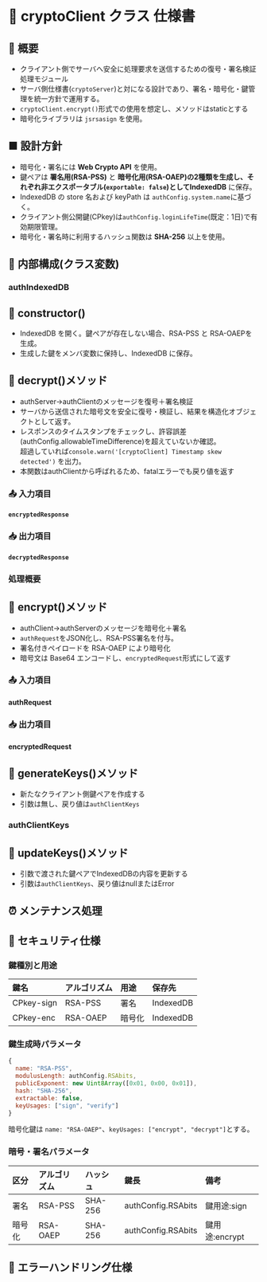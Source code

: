 <!--::$src/common/header.md::-->

# 🔐 cryptoClient クラス 仕様書

## 🧭 概要

- クライアント側でサーバへ安全に処理要求を送信するための復号・署名検証処理モジュール
- サーバ側仕様書(`cryptoServer`)と対になる設計であり、署名・暗号化・鍵管理を統一方針で運用する。
- `cryptoClient.encrypt()`形式での使用を想定し、メソッドはstaticとする
- 暗号化ライブラリは `jsrsasign` を使用。

## ■ 設計方針

- 暗号化・署名には **Web Crypto API** を使用。
- 鍵ペアは **署名用(RSA-PSS)** と **暗号化用(RSA-OAEP)**の2種類を生成し、それぞれ非エクスポータブル(`exportable: false`)として**IndexedDB** に保存。
- IndexedDB の store 名および keyPath は `authConfig.system.name`に基づく。
- クライアント側公開鍵(CPkey)は`authConfig.loginLifeTime`(既定：1日)で有効期限管理。
- 暗号化・署名時に利用するハッシュ関数は **SHA-256** 以上を使用。

## 🧩 内部構成(クラス変数)

### authIndexedDB

<!--::$tmp/encryptedRequest.md::-->

## 🧱 constructor()

- IndexedDB を開く。鍵ペアが存在しない場合、RSA-PSS と RSA-OAEPを生成。
- 生成した鍵をメンバ変数に保持し、IndexedDB に保存。

## 🧱 decrypt()メソッド

- authServer->authClientのメッセージを復号＋署名検証
- サーバから送信された暗号文を安全に復号・検証し、結果を構造化オブジェクトとして返す。
- レスポンスのタイムスタンプをチェックし、許容誤差(authConfig.allowableTimeDifference)を超えていないか確認。<br>
  超過していれば`console.warn('[cryptoClient] Timestamp skew detected')` を出力。
- 本関数はauthClientから呼ばれるため、fatalエラーでも戻り値を返す

### 📤 入力項目

#### `encryptedResponse`

<!--::$tmp/encryptedResponse.md::-->

### 📥 出力項目

#### `decryptedResponse`

<!--::$tmp/decryptedResponse.md::-->

### 処理概要


## 🧱 encrypt()メソッド

- authClient->authServerのメッセージを暗号化＋署名
- `authRequest`をJSON化し、RSA-PSS署名を付与。
- 署名付きペイロードを RSA-OAEP により暗号化
- 暗号文は Base64 エンコードし、`encryptedRequest`形式にして返す

### 📤 入力項目

#### authRequest

<!--::$tmp/authRequest.md::-->

### 📥 出力項目

#### encryptedRequest

<!--::$tmp/encryptedRequest.md::-->

## 🧱 generateKeys()メソッド

- 新たなクライアント側鍵ペアを作成する
- 引数は無し、戻り値は`authClientKeys`

### authClientKeys

<!--::$tmp/authClientKeys.md::-->

## 🧱 updateKeys()メソッド

- 引数で渡された鍵ペアでIndexedDBの内容を更新する
- 引数は`authClientKeys`、戻り値はnullまたはError

## ⏰ メンテナンス処理

## 🔐 セキュリティ仕様

### 鍵種別と用途

| 鍵名 | アルゴリズム | 用途 | 保存先 |
| :-- | :-- | :-- | :-- |
| CPkey-sign | RSA-PSS | 署名 | IndexedDB |
| CPkey-enc | RSA-OAEP | 暗号化 | IndexedDB |

### 鍵生成時パラメータ

``` js
{
  name: "RSA-PSS",
  modulusLength: authConfig.RSAbits,
  publicExponent: new Uint8Array([0x01, 0x00, 0x01]),
  hash: "SHA-256",
  extractable: false,
  keyUsages: ["sign", "verify"]
}
```

暗号化鍵は `name: "RSA-OAEP"`、`keyUsages: ["encrypt", "decrypt"]`とする。

### 暗号・署名パラメータ

| 区分 | アルゴリズム | ハッシュ | 鍵長 | 備考 |
| :-- | :-- | :-- | :-- | :-- |
| 署名 | RSA-PSS | SHA-256 | authConfig.RSAbits | 鍵用途:sign |
| 暗号化 | RSA-OAEP | SHA-256 | authConfig.RSAbits | 鍵用途:encrypt |

## 🧾 エラーハンドリング仕様
